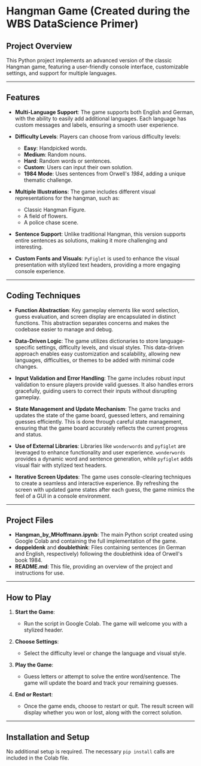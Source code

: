 # Hangman Game (Created during the WBS DataScience Primer)

## Project Overview

This Python project implements an advanced version of the classic Hangman game, featuring a user-friendly console interface, customizable settings, and support for multiple languages.

-----

## Features

- **Multi-Language Support**: The game supports both English and German, with the ability to easily add additional languages. Each language has custom messages and labels, ensuring a smooth user experience.

- **Difficulty Levels**: Players can choose from various difficulty levels:
  - **Easy**: Handpicked words.
  - **Medium**: Random nouns.
  - **Hard**: Random words or sentences.
  - **Custom**: Users can input their own solution.
  - **1984 Mode**: Uses sentences from Orwell's *1984*, adding a unique thematic challenge.

- **Multiple Illustrations**: The game includes different visual representations for the hangman, such as:
  - Classic Hangman Figure.
  - A field of flowers.
  - A police chase scene.

- **Sentence Support**: Unlike traditional Hangman, this version supports entire sentences as solutions, making it more challenging and interesting.

- **Custom Fonts and Visuals**: `PyFiglet` is used to enhance the visual presentation with stylized text headers, providing a more engaging console experience.

-----

## Coding Techniques

- **Function Abstraction**: Key gameplay elements like word selection, guess evaluation, and screen display are encapsulated in distinct functions. This abstraction separates concerns and makes the codebase easier to manage and debug.

- **Data-Driven Logic**: The game utilizes dictionaries to store language-specific settings, difficulty levels, and visual styles. This data-driven approach enables easy customization and scalability, allowing new languages, difficulties, or themes to be added with minimal code changes.

- **Input Validation and Error Handling**: The game includes robust input validation to ensure players provide valid guesses. It also handles errors gracefully, guiding users to correct their inputs without disrupting gameplay.

- **State Management and Update Mechanism**: The game tracks and updates the state of the game board, guessed letters, and remaining guesses efficiently. This is done through careful state management, ensuring that the game board accurately reflects the current progress and status.

- **Use of External Libraries**: Libraries like `wonderwords` and `pyfiglet` are leveraged to enhance functionality and user experience. `wonderwords` provides a dynamic word and sentence generation, while `pyfiglet` adds visual flair with stylized text headers.

- **Iterative Screen Updates**: The game uses console-clearing techniques to create a seamless and interactive experience. By refreshing the screen with updated game states after each guess, the game mimics the feel of a GUI in a console environment.


-----

## Project Files

- **Hangman_by_MHoffmann.ipynb**: The main Python script created using Google Colab and containing the full implementation of the game.
- **doppeldenk** and **doublethink**: Files containing sentences (in German and English, respectively) following the doublethink idea of Orwell's book 1984.
- **README.md**: This file, providing an overview of the project and instructions for use.

-----

## How to Play

1. **Start the Game**:
   - Run the script in Google Colab. The game will welcome you with a stylized header.

2. **Choose Settings**:
   - Select the difficulty level or change the language and visual style. 

3. **Play the Game**:
   - Guess letters or attempt to solve the entire word/sentence. The game will update the board and track your remaining guesses.

4. **End or Restart**:
   - Once the game ends, choose to restart or quit. The result screen will display whether you won or lost, along with the correct solution.

-----

## Installation and Setup

No additional setup is required. The necessary `pip install` calls are included in the Colab file.
